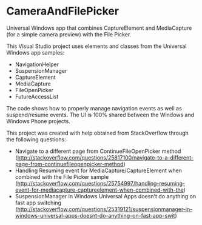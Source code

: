 CameraAndFilePicker
===================

Universal Windows app that combines CaptureElement and MediaCapture (for a simple camera preview) with the File Picker.

This Visual Studio project uses elements and classes from the Universal Windows app samples:
  - NavigationHelper
  - SuspensionManager
  - CaptureElement
  - MediaCapture
  - FileOpenPicker
  - FutureAccessList

The code shows how to properly manage navigation events as well as suspend/resume events.
The UI is 100% shared between the Windows and Windows Phone projects.

This project was created with help obtained from StackOverflow through the following questions:
  - Navigate to a different page from ContinueFileOpenPicker method (http://stackoverflow.com/questions/25817100/navigate-to-a-different-page-from-continuefileopenpicker-method)
  - Handling Resuming event for MediaCapture/CaptureElement when combined with the File Picker sample (http://stackoverflow.com/questions/25754997/handling-resuming-event-for-mediacapture-captureelement-when-combined-with-the)
  - SuspensionManager in Windows Universal Apps doesn't do anything on fast app switching (http://stackoverflow.com/questions/25319121/suspensionmanager-in-windows-universal-apps-doesnt-do-anything-on-fast-app-swit)
